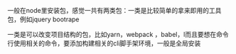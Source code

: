 一般在node里安装包，感觉一共有两类包：一类是比较简单的拿来即用的工具包，例如jquery bootrape

一类是可以改变项目结构的包，比如yarn，webpack ，babel，l而且要想在命令行使用相关的命令，要添加构建相关的cli脚手架环境，一般是全局安装


